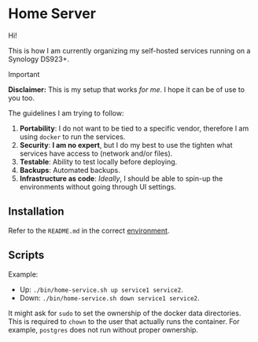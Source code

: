 # Home Server

Hi! 

This is how I am currently organizing my self-hosted services running on a Synology DS923+.

> [!IMPORTANT]
> **Disclaimer:** This is my setup that works _for me_. I hope it can be of use to you too.

The guidelines I am trying to follow:
1. **Portability**: I do not want to be tied to a specific vendor, therefore I am using `docker` to run the services.
2. **Security**: **I am no expert**, but I do my best to use the tighten what services have access to (network and/or files).
3. **Testable**: Ability to test locally before deploying.
4. **Backups**: Automated backups.
5. **Infrastructure as code**: _Ideally_, I should be able to spin-up the environments without going through UI settings.

## Installation

Refer to the `README.md` in the correct [environment](./environments).

## Scripts

Example:
- Up: `./bin/home-service.sh up service1 service2`.
- Down: `./bin/home-service.sh down service1 service2`.

It might ask for `sudo` to set the ownership of the docker data directories. This is required to `chown` to the user that actually runs the container. For example, `postgres` does not run without proper ownership.

